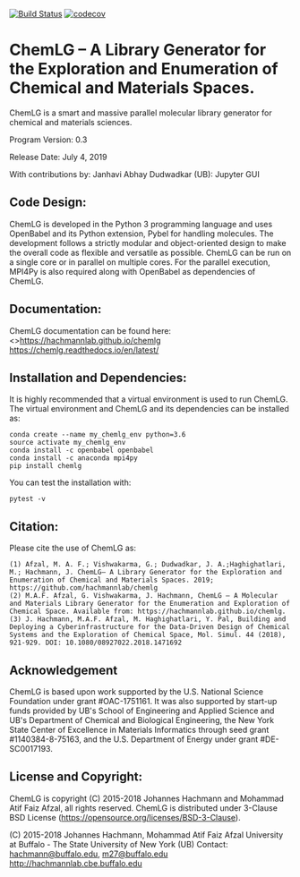 [![Build Status](https://travis-ci.org/hachmannlab/chemlg.svg?branch=master)](https://travis-ci.org/hachmannlab/chemlg)
[![codecov](https://codecov.io/gh/hachmannlab/chemlg/branch/master/graph/badge.svg)](https://codecov.io/gh/hachmannlab/chemlg)
# ChemLG – A Library Generator for the Exploration and Enumeration of Chemical and Materials Spaces.
ChemLG is a smart and massive parallel molecular library generator for chemical and materials sciences.

Program Version: 0.3

Release Date: July 4, 2019

With contributions by:
Janhavi Abhay Dudwadkar (UB): Jupyter GUI

## Code Design:
ChemLG is developed in the Python 3 programming language and uses OpenBabel and its Python extension, Pybel for handling molecules. The development follows a strictly modular and object-oriented design to make the overall code as flexible and versatile as possible. ChemLG can be run on a single core or in parallel on multiple cores. For the parallel execution, MPI4Py is also required along with OpenBabel as dependencies of ChemLG.

## Documentation:
ChemLG documentation can be found here: <>https://hachmannlab.github.io/chemlg
https://chemlg.readthedocs.io/en/latest/

## Installation and Dependencies:
It is highly recommended that a virtual environment is used to run ChemLG. The virtual environment and ChemLG and its dependencies can be installed as:


    conda create --name my_chemlg_env python=3.6
    source activate my_chemlg_env
    conda install -c openbabel openbabel
    conda install -c anaconda mpi4py
    pip install chemlg

You can test the installation with:

    pytest -v



## Citation:
Please cite the use of ChemLG as:


    (1) Afzal, M. A. F.; Vishwakarma, G.; Dudwadkar, J. A.;Haghighatlari, M.; Hachmann, J. ChemLG– A Library Generator for the Exploration and Enumeration of Chemical and Materials Spaces. 2019; https://github.com/hachmannlab/chemlg
    (2) M.A.F. Afzal, G. Vishwakarma, J. Hachmann, ChemLG – A Molecular and Materials Library Generator for the Enumeration and Exploration of Chemical Space. Available from: https://hachmannlab.github.io/chemlg. 
    (3) J. Hachmann, M.A.F. Afzal, M. Haghighatlari, Y. Pal, Building and Deploying a Cyberinfrastructure for the Data-Driven Design of Chemical Systems and the Exploration of Chemical Space, Mol. Simul. 44 (2018), 921-929. DOI: 10.1080/08927022.2018.1471692

## Acknowledgement
ChemLG is based upon work supported by the U.S. National Science Foundation under grant #OAC-1751161. It was also supported by start-up funds provided by UB's School of Engineering and Applied Science and UB's Department of Chemical and Biological Engineering, the New York State Center of Excellence in Materials Informatics through seed grant #1140384-8-75163, and the U.S. Department of Energy under grant #DE-SC0017193.

## License and Copyright:
ChemLG is copyright (C) 2015-2018 Johannes Hachmann and Mohammad Atif Faiz Afzal, all rights reserved. 
ChemLG is distributed under 3-Clause BSD License (https://opensource.org/licenses/BSD-3-Clause).

(C) 2015-2018 Johannes Hachmann, Mohammad Atif Faiz Afzal
University at Buffalo - The State University of New York (UB)
Contact: hachmann@buffalo.edu, m27@buffalo.edu
http://hachmannlab.cbe.buffalo.edu
